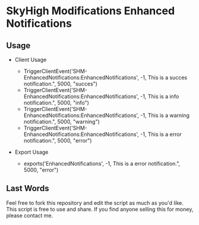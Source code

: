 # SkyHigh Modifications Enhanced Notifications

## Usage
* Client Usage
  - TriggerClientEvent('SHM-EnhancedNotifications:EnhancedNotifications', -1, This is a succes notification.", 5000, "succes")
  - TriggerClientEvent('SHM-EnhancedNotifications:EnhancedNotifications', -1, This is a info notification.", 5000, "info")
  - TriggerClientEvent('SHM-EnhancedNotifications:EnhancedNotifications', -1, This is a warning notification.", 5000, "warning")
  - TriggerClientEvent('SHM-EnhancedNotifications:EnhancedNotifications', -1, This is a error notification.", 5000, "error")

* Export Usage
   - exports('EnhancedNotifications', -1, This is a error notification.", 5000, "error")
     
## Last Words
Feel free to fork this repository and edit the script as much as you'd like. This script is free to use and share. If you find anyone selling this for money, please contact me.
